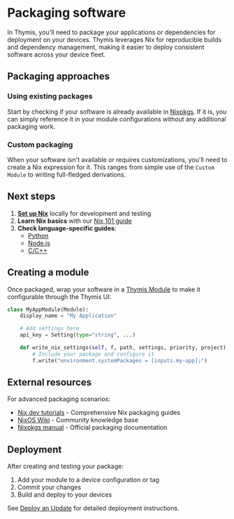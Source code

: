 # Packaging software

In Thymis, you'll need to package your applications or dependencies for deployment on your devices. Thymis leverages Nix for reproducible builds and dependency management, making it easier to deploy consistent software across your device fleet.

## Packaging approaches

### Using existing packages
Start by checking if your software is already available in [Nixpkgs](https://search.nixos.org/packages). If it is, you can simply reference it in your module configurations without any additional packaging work.

### Custom packaging
When your software isn't available or requires customizations, you'll need to create a Nix expression for it. This ranges from simple use of the `Custom Module` to writing full-fledged derivations.

## Next steps

1. **[Set up Nix](packaging-software/setting-up-nix.md)** locally for development and testing
2. **Learn Nix basics** with our [Nix 101 guide](packaging-software/nix-101.md)
3. **Check language-specific guides**:
   - [Python](packaging-software/languages.md#python)
   - [Node.js](packaging-software/languages.md#nodejs)
   - [C/C++](packaging-software/languages.md#cc)

## Creating a module

Once packaged, wrap your software in a [Thymis Module](thymis-modules.md) to make it configurable through the Thymis UI:

```python
class MyAppModule(Module):
    display_name = "My Application"

    # Add settings here
    api_key = Setting(type="string", ...)

    def write_nix_settings(self, f, path, settings, priority, project):
        # Include your package and configure it
        f.write("environment.systemPackages = [inputs.my-app];")
```

## External resources

For advanced packaging scenarios:
- [Nix.dev tutorials](https://nix.dev/tutorials) - Comprehensive Nix packaging guides
- [NixOS Wiki](https://wiki.nixos.org/wiki/NixOS_Wiki) - Community knowledge base
- [Nixpkgs manual](https://nixos.org/manual/nixpkgs/stable/) - Official packaging documentation

## Deployment

After creating and testing your package:

1. Add your module to a device configuration or tag
2. Commit your changes
3. Build and deploy to your devices

See [Deploy an Update](../device-lifecycle/update.md) for detailed deployment instructions.
